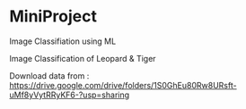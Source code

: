 # MiniProject
Image Classifiation using ML

Image Classification of Leopard & Tiger 

Download data from :
https://drive.google.com/drive/folders/1S0GhEu80Rw8URsft-uMf8yVytRRyKF6-?usp=sharing

